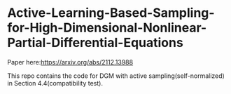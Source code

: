 # Active-Learning-Based-Sampling-for-High-Dimensional-Nonlinear-Partial-Differential-Equations
Paper here:https://arxiv.org/abs/2112.13988

This repo contains the code for DGM with active sampling(self-normalized) in Section 4.4(compatibility test).
